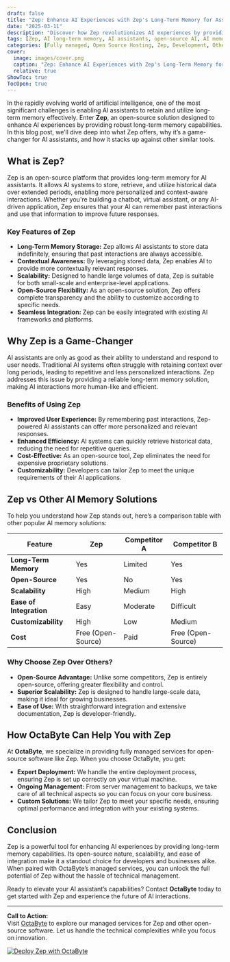```yaml
---
draft: false
title: "Zep: Enhance AI Experiences with Zep's Long-Term Memory for Assistants"
date: "2025-03-11"
description: "Discover how Zep revolutionizes AI experiences by providing long-term memory for AI assistants. Learn about its features, benefits, and how it compares to other open-source solutions in the market."
tags: [Zep, AI long-term memory, AI assistants, open-source AI, AI memory solutions, Zep vs other AI tools, managed AI services, OctaByte]
categories: [Fully managed, Open Source Hosting, Zep, Development, Others]
cover:
  image: images/cover.png
  caption: "Zep: Enhance AI Experiences with Zep's Long-Term Memory for Assistants"
  relative: true
ShowToc: true
TocOpen: true
---
```



In the rapidly evolving world of artificial intelligence, one of the most significant challenges is enabling AI assistants to retain and utilize long-term memory effectively. Enter **Zep**, an open-source solution designed to enhance AI experiences by providing robust long-term memory capabilities. In this blog post, we’ll dive deep into what Zep offers, why it’s a game-changer for AI assistants, and how it stacks up against other similar tools.

## What is Zep?

Zep is an open-source platform that provides long-term memory for AI assistants. It allows AI systems to store, retrieve, and utilize historical data over extended periods, enabling more personalized and context-aware interactions. Whether you're building a chatbot, virtual assistant, or any AI-driven application, Zep ensures that your AI can remember past interactions and use that information to improve future responses.

### Key Features of Zep

- **Long-Term Memory Storage:** Zep allows AI assistants to store data indefinitely, ensuring that past interactions are always accessible.
- **Contextual Awareness:** By leveraging stored data, Zep enables AI to provide more contextually relevant responses.
- **Scalability:** Designed to handle large volumes of data, Zep is suitable for both small-scale and enterprise-level applications.
- **Open-Source Flexibility:** As an open-source solution, Zep offers complete transparency and the ability to customize according to specific needs.
- **Seamless Integration:** Zep can be easily integrated with existing AI frameworks and platforms.

## Why Zep is a Game-Changer

AI assistants are only as good as their ability to understand and respond to user needs. Traditional AI systems often struggle with retaining context over long periods, leading to repetitive and less personalized interactions. Zep addresses this issue by providing a reliable long-term memory solution, making AI interactions more human-like and efficient.

### Benefits of Using Zep

- **Improved User Experience:** By remembering past interactions, Zep-powered AI assistants can offer more personalized and relevant responses.
- **Enhanced Efficiency:** AI systems can quickly retrieve historical data, reducing the need for repetitive queries.
- **Cost-Effective:** As an open-source tool, Zep eliminates the need for expensive proprietary solutions.
- **Customizability:** Developers can tailor Zep to meet the unique requirements of their AI applications.

## Zep vs Other AI Memory Solutions

To help you understand how Zep stands out, here’s a comparison table with other popular AI memory solutions:

| Feature                | Zep                          | Competitor A          | Competitor B          |
|------------------------|------------------------------|-----------------------|-----------------------|
| **Long-Term Memory**   | Yes                          | Limited               | Yes                   |
| **Open-Source**        | Yes                          | No                    | Yes                   |
| **Scalability**        | High                         | Medium                | High                  |
| **Ease of Integration**| Easy                         | Moderate              | Difficult             |
| **Customizability**    | High                         | Low                   | Medium                |
| **Cost**               | Free (Open-Source)           | Paid                  | Free (Open-Source)    |

### Why Choose Zep Over Others?

- **Open-Source Advantage:** Unlike some competitors, Zep is entirely open-source, offering greater flexibility and control.
- **Superior Scalability:** Zep is designed to handle large-scale data, making it ideal for growing businesses.
- **Ease of Use:** With straightforward integration and extensive documentation, Zep is developer-friendly.

## How OctaByte Can Help You with Zep

At **OctaByte**, we specialize in providing fully managed services for open-source software like Zep. When you choose OctaByte, you get:

- **Expert Deployment:** We handle the entire deployment process, ensuring Zep is set up correctly on your virtual machine.
- **Ongoing Management:** From server management to backups, we take care of all technical aspects so you can focus on your core business.
- **Custom Solutions:** We tailor Zep to meet your specific needs, ensuring optimal performance and integration with your existing systems.

## Conclusion

Zep is a powerful tool for enhancing AI experiences by providing long-term memory capabilities. Its open-source nature, scalability, and ease of integration make it a standout choice for developers and businesses alike. When paired with OctaByte’s managed services, you can unlock the full potential of Zep without the hassle of technical management.

Ready to elevate your AI assistant’s capabilities? Contact **OctaByte** today to get started with Zep and experience the future of AI interactions.

---

**Call to Action:**  
Visit [OctaByte](https://octabyte.io) to explore our managed services for Zep and other open-source software. Let us handle the technical complexities while you focus on innovation.

[![Deploy Zep with OctaByte](/images/deploy-on-octabyte.png)](https://octabyte.io/fully-managed-open-source-services/development/others/zep)